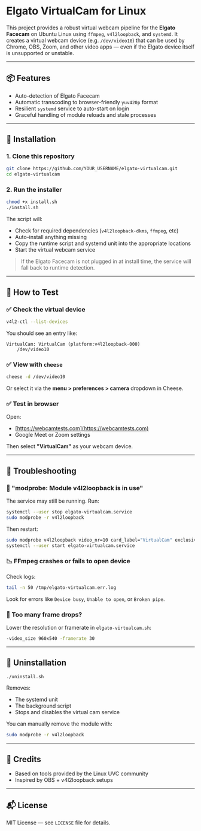 # Elgato VirtualCam for Linux

This project provides a robust virtual webcam pipeline for the **Elgato Facecam** on Ubuntu Linux using `ffmpeg`, `v4l2loopback`, and `systemd`. It creates a virtual webcam device (e.g. `/dev/video10`) that can be used by Chrome, OBS, Zoom, and other video apps — even if the Elgato device itself is unsupported or unstable.

---

## 📦 Features

- Auto-detection of Elgato Facecam
- Automatic transcoding to browser-friendly `yuv420p` format
- Resilient `systemd` service to auto-start on login
- Graceful handling of module reloads and stale processes

---

## 🚀 Installation

### 1. Clone this repository

```bash
git clone https://github.com/YOUR_USERNAME/elgato-virtualcam.git
cd elgato-virtualcam
```

### 2. Run the installer

```bash
chmod +x install.sh
./install.sh
```

The script will:
- Check for required dependencies (`v4l2loopback-dkms`, `ffmpeg`, etc)
- Auto-install anything missing
- Copy the runtime script and systemd unit into the appropriate locations
- Start the virtual webcam service

> If the Elgato Facecam is not plugged in at install time, the service will fall back to runtime detection.

---

## 🧪 How to Test

### ✅ Check the virtual device

```bash
v4l2-ctl --list-devices
```

You should see an entry like:

```
VirtualCam: VirtualCam (platform:v4l2loopback-000)
    /dev/video10
```

### ✅ View with `cheese`

```bash
cheese -d /dev/video10
```

Or select it via the **menu > preferences > camera** dropdown in Cheese.

### ✅ Test in browser

Open:
- [https://webcamtests.com](https://webcamtests.com)
- Google Meet or Zoom settings

Then select **"VirtualCam"** as your webcam device.

---

## 🔧 Troubleshooting

### 🧱 "modprobe: Module v4l2loopback is in use"

The service may still be running. Run:

```bash
systemctl --user stop elgato-virtualcam.service
sudo modprobe -r v4l2loopback
```

Then restart:

```bash
sudo modprobe v4l2loopback video_nr=10 card_label="VirtualCam" exclusive_caps=1
systemctl --user start elgato-virtualcam.service
```

### 📉 FFmpeg crashes or fails to open device

Check logs:

```bash
tail -n 50 /tmp/elgato-virtualcam.err.log
```

Look for errors like `Device busy`, `Unable to open`, or `Broken pipe`.

### 🧵 Too many frame drops?

Lower the resolution or framerate in `elgato-virtualcam.sh`:

```bash
-video_size 960x540 -framerate 30
```

---

## 🧼 Uninstallation

```bash
./uninstall.sh
```

Removes:
- The systemd unit
- The background script
- Stops and disables the virtual cam service

You can manually remove the module with:

```bash
sudo modprobe -r v4l2loopback
```

---

## 🤝 Credits

- Based on tools provided by the Linux UVC community
- Inspired by OBS + v4l2loopback setups

---

## 📬 License

MIT License — see `LICENSE` file for details.